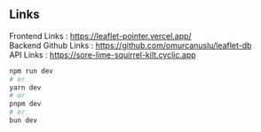 

## Links

Frontend Links : <https://leaflet-pointer.vercel.app/><br>
Backend Github Links : <https://github.com/omurcanuslu/leaflet-db><br>
API Links : <https://sore-lime-squirrel-kilt.cyclic.app>




```bash
npm run dev
# or
yarn dev
# or
pnpm dev
# or
bun dev
```